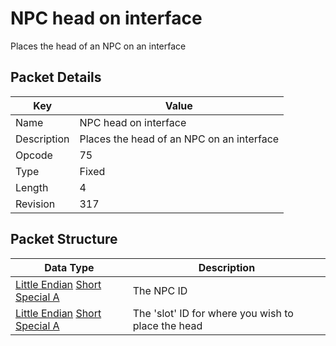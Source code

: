 # NPC head on interface
Places the head of an NPC on an interface

## Packet Details
| Key | Value |
|--|--|
| Name | NPC head on interface |
| Description | Places the head of an NPC on an interface |
| Opcode | 75 |
| Type | Fixed |
| Length | 4 |
| Revision | 317 |

## Packet Structure
| Data Type | Description |
|--|--|
| [Little Endian](/Data-Types.html#little-endian) [Short](/Data-Types.html#common-data-types) [Special A](/Data-Types.html#bespoke-data-types) | The NPC ID |
| [Little Endian](/Data-Types.html#little-endian) [Short](/Data-Types.html#common-data-types) [Special A](/Data-Types.html#bespoke-data-types) | The 'slot' ID for where you wish to place the head |
